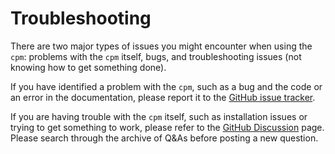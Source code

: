 # Troubleshooting

There are two major types of issues you might encounter when using the `cpm`: problems with the `cpm` itself, bugs, and troubleshooting issues (not knowing how to get something done).

If you have identified a problem with the `cpm`, such as a bug and the code or an error in the documentation, please report it to the [GitHub issue tracker](https://github.com/DevComPsy/modelling-toolbox/issues).

If you are having trouble with the `cpm` itself, such as installation issues or trying to get something to work, please refer to the [GitHub Discussion](https://github.com/DevComPsy/modelling-toolbox/discussions) page.
Please search through the archive of Q&As before posting a new question.